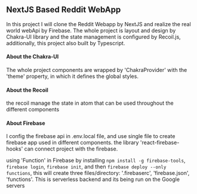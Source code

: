 
## NextJS Based Reddit WebApp

In this project I will clone the Reddit Webapp by NextJS and realize the real world webApi by Firebase. The whole project is layout and design by Chakra-UI library and the state management is configured by Recoil.js, additionally, this project also built by Typescript.



#### About the Chakra-UI

The whole project components are wrapped by 'ChakraProvider' with the 'theme' property, in which it defines the global styles.


#### About the Recoil

the recoil manage the state in atom that can be used throughout the different components


#### About Firebase

I config the firebase api in .env.local file, and use single file to create firebase app used in different components. the library 'react-firebase-hooks' can connect project with the firebase.

using 'Function' in Firebase by installing `npm install -g firebase-tools`, `firebase login`, `firebase init`, and then `firebase deploy --only functions`, this will create three files/directory: '.firebaserc', 'firebase.json', 'functions'. This is serverless backend and its being run on the Google servers




